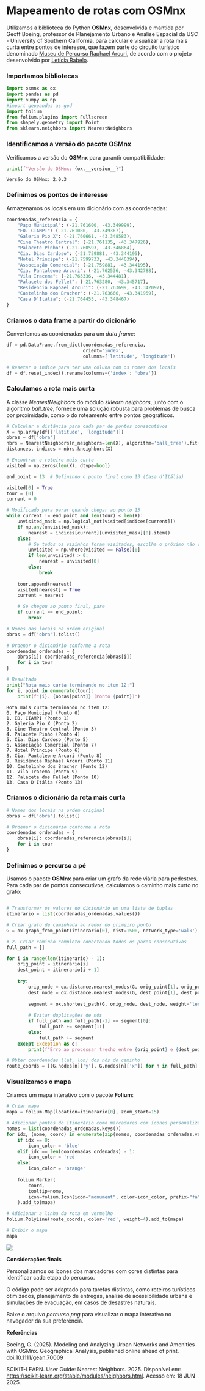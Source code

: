 # Mapeamento de rotas com OSMnx

Utilizamos a biblioteca do Python **OSMnx**, desenvolvida e mantida por
Geoff Boeing, professor de Planejamento Urbano e Análise Espacial da
USC - University of Southern California, para calcular e visualizar a
rota mais curta entre pontos de interesse, que fazem parte do circuito
turístico denominado [Museu de Percurso Raphael
Arcuri](https://www.instagram.com/museuraphaelarcuri?igsh=MWRjNWV1cnZnczE5aQ==),
de acordo com o projeto desenvolvido por [Letícia
Rabelo](https://www.instagram.com/leticiarabelo.arq?igsh=dndsYTdsemM4ZWdw).

### Importamos bibliotecas

``` python
import osmnx as ox
import pandas as pd
import numpy as np
#import geopandas as gpd 
import folium
from folium.plugins import Fullscreen
from shapely.geometry import Point
from sklearn.neighbors import NearestNeighbors
```

### Identificamos a versão do pacote OSMnx

Verificamos a versão do **OSMnx** para garantir compatibilidade:

``` python
print(f"Versão do OSMnx: {ox.__version__}")
```


    Versão do OSMnx: 2.0.3

### Definimos os pontos de interesse

Armazenamos os locais em um dicionário com as coordenadas:

``` python
coordenadas_referencia = {
    "Paço Municipal": (-21.761600, -43.349999),
    "ED. CIAMPI": (-21.761080, -43.349367),
    "Galeria Pio X": (-21.760661, -43.348583),
    "Cine Theatro Central": (-21.761135, -43.347926),
    "Palacete Pinho": (-21.760593, -43.346864),
    "Cia. Dias Cardoso": (-21.759881, -43.344195),
    "Hotel Príncipe": (-21.7599733, -43.3440394),
    "Associação Comercial": (-21.759881, -43.344195),
    "Cia. Pantaleone Arcuri": (-21.762536, -43.342788),
    "Vila Iracema": (-21.763336, -43.344481),
    "Palacete dos Fellet": (-21.763280,	-43.345717),
    "Residência Raphael Arcuri": (-21.763699, -43.342097),
    "Castelinho dos Bracher": (-21.763666, -43.341959),
    "Casa D'Itália": (-21.764455, -43.348467)
}
```

### Criamos o data frame a partir do dicionário

Convertemos as coordenadas para um *data frame*:

``` python
df = pd.DataFrame.from_dict(coordenadas_referencia, 
                            orient='index', 
                            columns=['latitude', 'longitude'])

# Resetar o índice para ter uma coluna com os nomes dos locais
df = df.reset_index().rename(columns={'index': 'obra'})
```

### Calculamos a rota mais curta

A classe *NearestNeighbors* do módulo *sklearn.neighbors*, junto com o
algoritmo *ball_tree*, fornece uma solução robusta para problemas de
busca por proximidade, como o do roteamento entre pontos geográficos.

``` python
# Calcular a distância para cada par de pontos consecutivos
X = np.array(df[['latitude', 'longitude']])
obras = df['obra']
nbrs = NearestNeighbors(n_neighbors=len(X), algorithm='ball_tree').fit(X)
distances, indices = nbrs.kneighbors(X)

# Encontrar o roteiro mais curto
visited = np.zeros(len(X), dtype=bool)

end_point = 13  # Definindo o ponto final como 13 (Casa d'Itália)

visited[0] = True
tour = [0]
current = 0

# Modificado para parar quando chegar ao ponto 13
while current != end_point and len(tour) < len(X):
    unvisited_mask = np.logical_not(visited[indices[current]])
    if np.any(unvisited_mask):
        nearest = indices[current][unvisited_mask][0].item()
    else:
        # Se todos os vizinhos foram visitados, escolha o próximo não visitado
        unvisited = np.where(visited == False)[0]
        if len(unvisited) > 0:
            nearest = unvisited[0]
        else:
            break
    
    tour.append(nearest)
    visited[nearest] = True
    current = nearest

    # Se chegou ao ponto final, pare
    if current == end_point:
        break

# Nomes dos locais na ordem original
obras = df['obra'].tolist()  

# Ordenar o dicionário conforme a rota
coordenadas_ordenadas = {
    obras[i]: coordenadas_referencia[obras[i]] 
    for i in tour
}

# Resultado
print("Rota mais curta terminando no item 12:")
for i, point in enumerate(tour):
    print(f"{i}. {obras[point]} (Ponto {point})")
```


    Rota mais curta terminando no item 12:
    0. Paço Municipal (Ponto 0)
    1. ED. CIAMPI (Ponto 1)
    2. Galeria Pio X (Ponto 2)
    3. Cine Theatro Central (Ponto 3)
    4. Palacete Pinho (Ponto 4)
    5. Cia. Dias Cardoso (Ponto 5)
    6. Associação Comercial (Ponto 7)
    7. Hotel Príncipe (Ponto 6)
    8. Cia. Pantaleone Arcuri (Ponto 8)
    9. Residência Raphael Arcuri (Ponto 11)
    10. Castelinho dos Bracher (Ponto 12)
    11. Vila Iracema (Ponto 9)
    12. Palacete dos Fellet (Ponto 10)
    13. Casa D'Itália (Ponto 13)

### Criamos o dicionário da rota mais curta

``` python
# Nomes dos locais na ordem original
obras = df['obra'].tolist()  

# Ordenar o dicionário conforme a rota
coordenadas_ordenadas = {
    obras[i]: coordenadas_referencia[obras[i]] 
    for i in tour
}
```

### Definimos o percurso a pé

Usamos o pacote **OSMnx** para criar um grafo da rede viária para
pedestres. Para cada par de pontos consecutivos, calculamos o caminho
mais curto no grafo:

``` python

# Transformar os valores do dicionário em uma lista de tuplas
itinerario = list(coordenadas_ordenadas.values())

# Criar grafo de caminhada ao redor do primeiro ponto
G = ox.graph_from_point(itinerario[0], dist=1500, network_type='walk')

# 2. Criar caminho completo conectando todos os pares consecutivos
full_path = []

for i in range(len(itinerario) - 1):
    orig_point = itinerario[i]
    dest_point = itinerario[i + 1]
    
    try:
        orig_node = ox.distance.nearest_nodes(G, orig_point[1], orig_point[0])  
        dest_node = ox.distance.nearest_nodes(G, dest_point[1], dest_point[0])
        
        segment = ox.shortest_path(G, orig_node, dest_node, weight='length')
        
        # Evitar duplicações de nós
        if full_path and full_path[-1] == segment[0]:
            full_path += segment[1:]
        else:
            full_path += segment
    except Exception as e:
        print(f"Erro ao processar trecho entre {orig_point} e {dest_point}: {e}")

# Obter coordenadas (lat, lon) dos nós do caminho
route_coords = [(G.nodes[n]['y'], G.nodes[n]['x']) for n in full_path]
```

### Visualizamos o mapa

Criamos um mapa interativo com o pacote **Folium**:

``` python
# Criar mapa
mapa = folium.Map(location=itinerario[0], zoom_start=15)

# Adicionar pontos do itinerário como marcadores com ícones personalizados
nomes = list(coordenadas_ordenadas.keys())
for idx, (nome, coord) in enumerate(zip(nomes, coordenadas_ordenadas.values())):
    if idx == 0:
        icon_color = 'blue'
    elif idx == len(coordenadas_ordenadas) - 1:
        icon_color = 'red'
    else:
        icon_color = 'orange'
    
    folium.Marker(
        coord,
        tooltip=nome,
        icon=folium.Icon(icon="monument", color=icon_color, prefix="fa")
    ).add_to(mapa)

# Adicionar a linha da rota em vermelho
folium.PolyLine(route_coords, color='red', weight=4).add_to(mapa)

# Exibir o mapa
mapa
```
![](percurso.png)

**Considerações finais**

Personalizamos os ícones dos marcadores com cores distintas para
identificar cada etapa do percurso.

O código pode ser adaptado para tarefas distintas, como roteiros
turísticos otimizados, planejamento de entregas, análise de
acessibilidade urbana e simulações de evacuação, em casos de desastres
naturais.

Baixe o arquivo *percurso.png* para visualizar o mapa interativo no navegador da sua preferência.

**Referências**

Boeing, G. (2025). Modeling and Analyzing Urban Networks and Amenities
with OSMnx. Geographical Analysis, published online ahead of print.
<doi:10.1111/gean.70009>

SCIKIT-LEARN. User Guide: Nearest Neighbors. 2025. Disponível em:
<https://scikit-learn.org/stable/modules/neighbors.html>. Acesso em: 18
JUN 2025.

